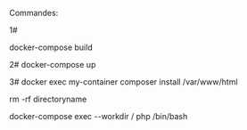 Commandes:

1# 

docker-compose build

2#
docker-compose up

3#
docker exec my-container composer install /var/www/html


rm -rf directoryname

docker-compose exec --workdir / php /bin/bash
